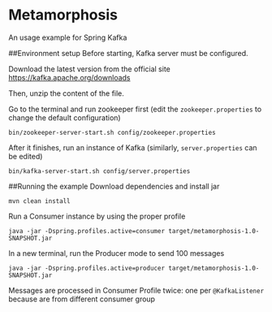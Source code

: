 # Metamorphosis
An usage example for Spring Kafka

##Environment setup 
Before starting, Kafka server must be configured.

Download the latest version from the official site 
https://kafka.apache.org/downloads
 
Then, unzip the content of the file.

Go to the terminal and run zookeeper first (edit the `zookeeper.properties` to change the default configuration)

```bin/zookeeper-server-start.sh config/zookeeper.properties```


After it finishes, run an instance of Kafka (similarly, `server.properties` can be edited)

```bin/kafka-server-start.sh config/server.properties```


##Running the example
Download dependencies and install jar

```mvn clean install```

Run a Consumer instance by using the proper profile

```java -jar -Dspring.profiles.active=consumer target/metamorphosis-1.0-SNAPSHOT.jar```

In a new terminal, run the Producer mode to send 100 messages
 
```java -jar -Dspring.profiles.active=producer target/metamorphosis-1.0-SNAPSHOT.jar```

Messages are processed in Consumer Profile twice: one per `@KafkaListener` because are from different consumer group 